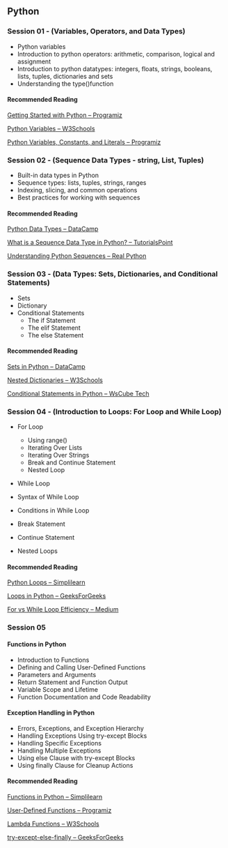 ## Python 

### Session 01 - (Variables, Operators, and Data Types)

* Python variables
* Introduction to python operators: arithmetic, comparison, logical and assignment
* Introduction to python datatypes: integers, floats, strings, booleans, lists, tuples, dictionaries and sets
* Understanding the type()function

#### Recommended Reading

[Getting Started with Python – Programiz](https://www.programiz.com/python-programming/getting-started)

[Python Variables – W3Schools](https://www.w3schools.com/python/python_variables.asp)

[Python Variables, Constants, and Literals – Programiz](https://www.programiz.com/python-programming/variables-constants-literals)
  

### Session 02 - (Sequence Data Types - string, List, Tuples)

- Built-in data types in Python
- Sequence types: lists, tuples, strings, ranges
- Indexing, slicing, and common operations
- Best practices for working with sequences

####  Recommended Reading

[Python Data Types – DataCamp](https://www.datacamp.com/blog/python-data-types)

[What is a Sequence Data Type in Python? – TutorialsPoint](https://www.tutorialspoint.com/What-is-a-sequence-data-type-in-Python)

[Understanding Python Sequences – Real Python](https://realpython.com/python-sequences/)

### Session 03 - (Data Types: Sets, Dictionaries, and Conditional Statements)

- Sets
- Dictionary
- Conditional Statements
  - The if Statement
  - The elif Statement
  - The else Statement

#### Recommended Reading

[Sets in Python – DataCamp](https://www.datacamp.com/tutorial/sets-in-python)  

[Nested Dictionaries – W3Schools](https://www.w3schools.com/python/python_dictionaries_nested.asp)  

[Conditional Statements in Python – WsCube Tech](https://www.wscubetech.com/resources/python/conditional-statements)  

### Session 04 - (Introduction to Loops: For Loop and While Loop)

- For Loop
  - Using range()
  - Iterating Over Lists
  - Iterating Over Strings
  - Break and Continue Statement
  - Nested Loop

-  While Loop
  - Syntax of While Loop
  - Conditions in While Loop
  - Break Statement
  - Continue Statement
  - Nested Loops

#### Recommended Reading

[Python Loops – Simplilearn](https://www.simplilearn.com/tutorials/python-tutorial/python-loops)  

[Loops in Python – GeeksForGeeks](https://www.geeksforgeeks.org/python/loops-in-python/)  

[For vs While Loop Efficiency – Medium](https://medium.com/@firdausauliafaza/exploring-speed-eficiency-a-comparative-analysis-of-for-and-while-loops-in-python-f3dab75d57a7)


### Session 05

#### Functions in Python

- Introduction to Functions
- Defining and Calling User-Defined Functions
- Parameters and Arguments
- Return Statement and Function Output
- Variable Scope and Lifetime
- Function Documentation and Code Readability

#### Exception Handling in Python

- Errors, Exceptions, and Exception Hierarchy
- Handling Exceptions Using try-except Blocks
- Handling Specific Exceptions
- Handling Multiple Exceptions
- Using else Clause with try-except Blocks
- Using finally Clause for Cleanup Actions

#### Recommended Reading

[Functions in Python – Simplilearn](https://www.simplilearn.com/tutorials/python-tutorial/python-functions)

[User-Defined Functions – Programiz](https://www.programiz.com/python-programming/function)

[Lambda Functions – W3Schools](https://www.w3schools.com/python/python_lambda.asp)

[try-except-else-finally – GeeksForGeeks](https://www.geeksforgeeks.org/python/try-except-else-and-finally-in-python/)

